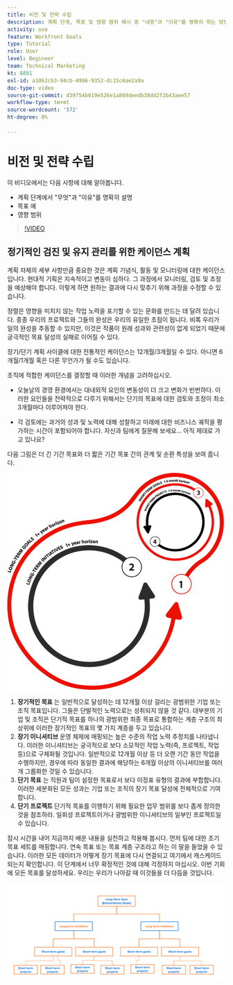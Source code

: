 ```yaml
---
title: 비전 및 전략 수립
description: 계획 단계, 목표 및 영향 범위 예시 중 "내용"과 "이유"를 명확히 하는 방법에 대해 알아봅니다.
activity: use
feature: Workfront Goals
type: Tutorial
role: User
level: Beginner
team: Technical Marketing
kt: 8891
exl-id: a1062cb3-94cb-4996-9352-dc15c6ae2a9a
doc-type: video
source-git-commit: d39754b619e526e1a869deedb38dd2f2b43aee57
workflow-type: tm+mt
source-wordcount: '572'
ht-degree: 0%

---
```


# 비전 및 전략 수립

이 비디오에서는 다음 사항에 대해 알아봅니다.

* 계획 단계에서 &quot;무엇&quot;과 &quot;이유&quot;를 명확히 설명
* 목표 예
* 영향 범위

>[!VIDEO](https://video.tv.adobe.com/v/335185/?quality=12)

## 정기적인 검진 및 유지 관리를 위한 케이던스 계획

계획 자체의 세부 사항만큼 중요한 것은 계획 기념식, 활동 및 모니터링에 대한 케이던스입니다. 현대적 기획은 지속적이고 변동이 심하다. 그 과정에서 모니터링, 검토 및 조정을 예상해야 합니다. 이렇게 하면 원하는 결과에 다시 맞추기 위해 과정을 수정할 수 있습니다.

정렬은 영향을 미치지 않는 작업 노력을 포기할 수 있는 문화를 만드는 데 달려 있습니다. 종종 우리의 프로젝트와 그들의 완성은 우리의 유일한 초점이 됩니다. 비록 우리가 일의 완성을 추동할 수 있지만, 이것은 작품이 원래 성과와 관련성이 없게 되었기 때문에 궁극적인 목표 달성의 실패로 이어질 수 있다.

장기/단기 계획 사이클에 대한 전통적인 케이던스는 12개월/3개월일 수 있다. 아니면 6개월/1개월 혹은 다른 무언가가 될 수도 있습니다.

조직에 적합한 케이던스를 결정할 때 이러한 개념을 고려하십시오.

* 오늘날의 경영 환경에서는 대내외적 요인의 변동성이 더 크고 변화가 빈번하다. 이러한 요인들을 전략적으로 다루기 위해서는 단기의 목표에 대한 검토와 조정이 최소 3개월마다 이루어져야 한다.

* 각 검토에는 과거의 성과 및 노력에 대해 성찰하고 미래에 대한 비즈니스 궤적을 평가하는 시간이 포함되어야 합니다. 자신과 팀에게 질문해 보세요... 아직 제대로 가고 있나요?

다음 그림은 더 긴 기간 목표와 더 짧은 기간 목표 간의 관계 및 순환 특성을 보여 줍니다.

![전략적 실행 주기에 대한 그래픽](assets/02-workfront-goals-strategic-execution-cycle.png)

1. **장기적인 목표** 는 일반적으로 달성하는 데 12개월 이상 걸리는 광범위한 기업 또는 조직 목표입니다. 그들은 단발적인 노력으로는 성취되지 않을 것 같다. 대부분의 기업 및 조직은 단기적 목표를 하나의 광범위한 최종 목표로 통합하는 계층 구조의 최상위에 이러한 장기적인 목표의 몇 가지 계층을 두고 있습니다.
1. **장기 이니셔티브** 운영 체제에 매핑되는 높은 수준의 작업 노력 추정치를 나타냅니다. 이러한 이니셔티브는 궁극적으로 보다 소모적인 작업 노력(즉, 프로젝트, 작업 등)으로 구체화될 것입니다. 일반적으로 12개월 이상 등 더 오랜 기간 동안 작업을 수행하지만, 경우에 따라 동일한 결과에 해당하는 6개월 이상의 이니셔티브를 여러 개 그룹화한 것일 수 있습니다.
1. **단기 목표** 는 직원과 팀이 설정한 목표로서 보다 이정표 유형의 결과에 부합합니다. 이러한 세분화된 모든 성과는 기업 또는 조직의 장기 목표 달성에 전체적으로 기여합니다.
1. **단기 프로젝트** 단기적 목표를 이행하기 위해 필요한 업무 범위를 보다 좁게 정의한 것을 참조하라. 일회성 프로젝트이거나 광범위한 이니셔티브의 일부인 프로젝트일 수 있습니다.

<!--
Your turn graphic
-->

잠시 시간을 내어 지금까지 배운 내용을 실천하고 적용해 봅시다. 먼저 팀에 대한 초기 목표 세트를 매핑합니다. 연속 목표 또는 목표 계층 구조라고 하는 이 말을 들었을 수 있습니다. 이러한 모든 데이터가 어떻게 장기 목표에 다시 연결되고 여기에서 캐스케이드되는지 확인합니다. 이 단계에서 너무 확정적인 것에 대해 걱정하지 마십시오. 이번 기회에 모든 목표를 달성하세요. 우리는 우리가 나아갈 때 이것들을 더 다듬을 것입니다.

![단기적 및 장기적 목표를 매핑하는 그래픽](assets/03-workfront-goals-goal-mapping.png)
